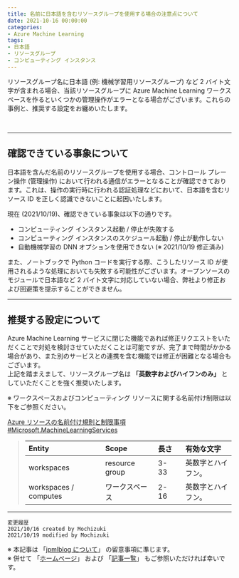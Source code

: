 ```yaml
---
title: 名前に日本語を含むリソースグループを使用する場合の注意点について
date: 2021-10-16 00:00:00
categories:
- Azure Machine Learning
tags:
- 日本語
- リソースグループ
- コンピューティング インスタンス
---
```

リソースグループ名に日本語 (例: 機械学習用リソースグループ) など 2 バイト文字が含まれる場合、当該リソースグループに Azure Machine Learning ワークスペースを作るといくつかの管理操作がエラーとなる場合がございます。これらの事例と、推奨する設定をお纏めいたします。 
<!-- more -->
<br>

***
## 確認できている事象について
日本語を含んだ名前のリソースグループを使用する場合、コントロール プレーン操作 (管理操作) において行われる通信がエラーとなることが確認できております。これは、操作の実行時に行われる認証処理などにおいて、日本語を含むリソース ID を正しく認識できないことに起因いたします。  

現在 (2021/10/19)、確認できている事象は以下の通りです。

- コンピューティング インスタンス起動 / 停止が失敗する
- コンピューティング インスタンスのスケジュール起動 / 停止が動作しない
- 自動機械学習の DNN オプションを使用できない (※ 2021/10/19 修正済み)

また、ノートブックで Python コードを実行する際、こうしたリソース ID が使用されるような処理においても失敗する可能性がございます。オープンソースのモジュールで日本語など 2 バイト文字に対応していない場合、弊社より修正および回避策を提示することができません。

---
## 推奨する設定について
Azure Machine Learning サービスに閉じた機能であれば修正リクエストをいただくことで対処を検討させていただくことは可能ですが、完了まで時間がかかる場合があり、また別のサービスとの連携を含む機能では修正が困難となる場合もございます。  
上記を踏まえまして、リソースグループ名は **「英数字およびハイフンのみ」** としていただくことを強く推奨いたします。  

※ ワークスペースおよびコンピューティング リソースに関する名前付け制限は以下をご参照ください。

[Azure リソースの名前付け規則と制限事項 #Microsoft.MachineLearningServices](https://docs.microsoft.com/ja-jp/azure/azure-resource-manager/management/resource-name-rules#microsoftmachinelearningservices)  
>| Entity | Scope | 長さ | 有効な文字 |
>| :---- | :---- | :---- | :---- |
>| workspaces&nbsp;&nbsp;&nbsp; | resource group&nbsp;&nbsp;&nbsp; | 3-33&nbsp;&nbsp;&nbsp; | 英数字とハイフン。|
>| workspaces / computes&nbsp;&nbsp;&nbsp; | ワークスペース&nbsp;&nbsp;&nbsp; | 2-16&nbsp;&nbsp;&nbsp; | 英数字とハイフン。|



***
`変更履歴`  
`2021/10/16 created by Mochizuki`  
`2021/10/19 modified by Mochizuki`  

※ 本記事は 「[jpmlblog について](https://jpmlblog.github.io/blog/2020/01/01/about-jpmlblog/)」 の留意事項に準じます。  
※ 併せて 「[ホームページ](https://jpmlblog.github.io/blog/)」 および 「[記事一覧](https://jpmlblog.github.io/blog/archives/)」 もご参照いただければ幸いです。  